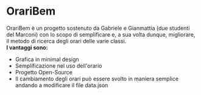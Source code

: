# OrariBem
OrariBem è un progetto sostenuto da Gabriele e Gianmattia (due studenti del Marconi) con lo scopo di semplificare e, a sua volta dunque, migliorare, il metodo di ricerca degli orari delle varie classi.
<br />
**I vantaggi sono:**
- Grafica in minimal design
- Semplificazione nel uso dell'orario
- Progetto Open-Source
- Il cambiamento degli orari può essere svolto in maniera semplice andando a modificare il file data.json
<br />

